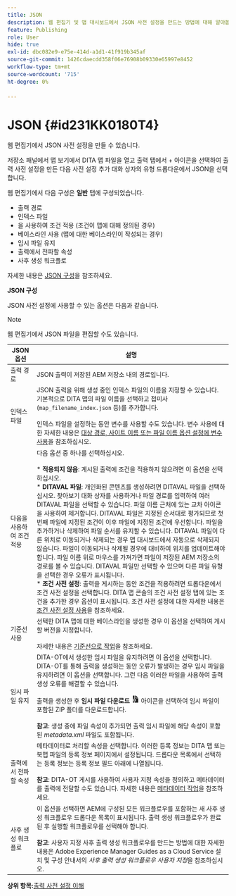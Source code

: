 ```yaml
---
title: JSON
description: 웹 편집기 및 맵 대시보드에서 JSON 사전 설정을 만드는 방법에 대해 알아봅니다. AEM Guides에서 JSON 출력 사전 설정을 구성합니다.
feature: Publishing
role: User
hide: true
exl-id: dbc082e9-e75e-414d-a1d1-41f919b345af
source-git-commit: 1426cdaecdd358f06e76908b09330e65997e8452
workflow-type: tm+mt
source-wordcount: '715'
ht-degree: 0%

---
```


# JSON {#id231KK0180T4}

웹 편집기에서 JSON 사전 설정을 만들 수 있습니다.

저장소 패널에서 맵 보기에서 DITA 맵 파일을 열고 출력 탭에서 + 아이콘을 선택하여 출력 사전 설정을 만든 다음 사전 설정 추가 대화 상자의 유형 드롭다운에서 JSON을 선택합니다.

웹 편집기에서 다음 구성은 **일반** 탭에 구성되었습니다.

- 출력 경로
- 인덱스 파일
- 을 사용하여 조건 적용 \(조건이 맵에 대해 정의된 경우\)
- 베이스라인 사용 \(맵에 대한 베이스라인이 작성되는 경우\)
- 임시 파일 유지
- 출력에서 전파할 속성
- 사후 생성 워크플로

자세한 내용은 [JSON 구성](#id231KJA00REJ)을 참조하세요.


**JSON 구성**

JSON 사전 설정에 사용할 수 있는 옵션은 다음과 같습니다.

>[!NOTE]
>
> 웹 편집기에서 JSON 파일을 편집할 수도 있습니다.

| JSON 옵션 | 설명 |
| --- | --- |
| 출력 경로 | JSON 출력이 저장된 AEM 저장소 내의 경로입니다. |
| 인덱스 파일 | JSON 출력을 위해 생성 중인 인덱스 파일의 이름을 지정할 수 있습니다. 기본적으로 DITA 맵의 파일 이름을 선택하고 접미사(`map_filename_index.json` 등)를 추가합니다.<br><br>인덱스 파일을 설정하는 동안 변수를 사용할 수도 있습니다. 변수 사용에 대한 자세한 내용은 [대상 경로, 사이트 이름 또는 파일 이름 옵션 설정에 변수 사용](generate-output-use-variables.md#id18BUG70K05Z)을 참조하십시오. |
| 다음을 사용하여 조건 적용 | 다음 옵션 중 하나를 선택하십시오.<br><br>* **적용되지 않음**: 게시된 출력에 조건을 적용하지 않으려면 이 옵션을 선택하십시오.<br>* **DITAVAL 파일**: 개인화된 콘텐츠를 생성하려면 DITAVAL 파일을 선택하십시오. 찾아보기 대화 상자를 사용하거나 파일 경로를 입력하여 여러 DITAVAL 파일을 선택할 수 있습니다. 파일 이름 근처에 있는 교차 아이콘을 사용하여 제거합니다. DITAVAL 파일은 지정된 순서대로 평가되므로 첫 번째 파일에 지정된 조건이 이후 파일에 지정된 조건에 우선합니다. 파일을 추가하거나 삭제하여 파일 순서를 유지할 수 있습니다. DITAVAL 파일이 다른 위치로 이동되거나 삭제되는 경우 맵 대시보드에서 자동으로 삭제되지 않습니다. 파일이 이동되거나 삭제될 경우에 대비하여 위치를 업데이트해야 합니다. 파일 이름 위로 마우스를 가져가면 파일이 저장된 AEM 저장소의 경로를 볼 수 있습니다. DITAVAL 파일만 선택할 수 있으며 다른 파일 유형을 선택한 경우 오류가 표시됩니다.<br>* **조건 사전 설정**: 출력을 게시하는 동안 조건을 적용하려면 드롭다운에서 조건 사전 설정을 선택합니다. DITA 맵 콘솔의 조건 사전 설정 탭에 있는 조건을 추가한 경우 옵션이 표시됩니다. 조건 사전 설정에 대한 자세한 내용은 [조건 사전 설정 사용](generate-output-use-condition-presets.md#id1825FL004PN)을 참조하세요. |
| 기준선 사용 | 선택한 DITA 맵에 대한 베이스라인을 생성한 경우 이 옵션을 선택하여 게시할 버전을 지정합니다.<br><br>자세한 내용은 [기준선으로 작업](generate-output-use-baseline-for-publishing.md#id1825FI0J0PF)을 참조하세요. |
| 임시 파일 유지 | DITA-OT에서 생성한 임시 파일을 유지하려면 이 옵션을 선택합니다. DITA-OT를 통해 출력을 생성하는 동안 오류가 발생하는 경우 임시 파일을 유지하려면 이 옵션을 선택합니다. 그런 다음 이러한 파일을 사용하여 출력 생성 오류를 해결할 수 있습니다.<br> <br> 출력을 생성한 후 **임시 파일 다운로드** ![임시 파일 다운로드 아이콘](images/download-temp-files-icon.png) 아이콘을 선택하여 임시 파일이 포함된 ZIP 폴더를 다운로드합니다. <br><br> **참고**: 생성 중에 파일 속성이 추가되면 출력 임시 파일에 해당 속성이 포함된 *metadata.xml* 파일도 포함됩니다. |
| 출력에서 전파할 속성 | 메타데이터로 처리할 속성을 선택합니다. 이러한 등록 정보는 DITA 맵 또는 북맵 파일의 등록 정보 페이지에서 설정됩니다. 드롭다운 목록에서 선택하는 등록 정보는 등록 정보 필드 아래에 나열됩니다.<br><br>**참고**: DITA-OT 게시를 사용하여 사용자 지정 속성을 정의하고 메타데이터를 출력에 전달할 수도 있습니다. 자세한 내용은 [메타데이터 작업](metadata-dita.md#id21BJ00QD0XA)을 참조하세요. |
| 사후 생성 워크플로 | 이 옵션을 선택하면 AEM에 구성된 모든 워크플로우를 포함하는 새 사후 생성 워크플로우 드롭다운 목록이 표시됩니다. 출력 생성 워크플로우가 완료된 후 실행할 워크플로우를 선택해야 합니다.<br><br>**참고**: 사용자 지정 사후 출력 생성 워크플로우를 만드는 방법에 대한 자세한 내용은 Adobe Experience Manager Guides as a Cloud Service 설치 및 구성 안내서의 _사후 출력 생성 워크플로우 사용자 지정_&#x200B;을 참조하십시오. |

**상위 항목:**&#x200B;[&#x200B;출력 사전 설정 이해](generate-output-understand-presets.md)
